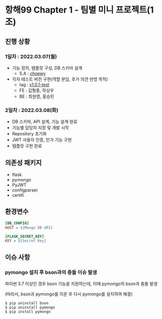 # 항해99 Chapter 1 - 팀별 미니 프로젝트(1조)

## 진행 상황

### 1일차 : 2022.03.07(월)

- 기능 정의, 템플릿 구성, DB 스키마 설계
  - S.A : [choewy](https://choewy.tistory.com/125)
- 각자 테스트 버전 구현(역할 분담, 추가 의견 반영 목적)
  - tag : [v1.0.1-test](https://github.com/fomula91/HelloWord/tree/v1.0.0-test) 
  - FE : 김형중, 하상우
  - BE : 최원영, 홍승민

### 2일차 : 2022.03.08(화)

- DB 스키마, API 설계, 기능 설계 완료
- 기능별 담당자 지정 및 개발 시작
- Repository 초기화
- JWT 사용자 인증, 인가 기능 구현
- 템플릿 구현 완료

## 의존성 패키지

- flask
- pymongo
- PyJWT
- configparser
- certifi

## 환경변수

```ini
[DB_CONFIG]
HOST = ${Mongo DB URI}

[FLASK_SECRET_KEY]
KEY = ${Secret Key}
```

## 이슈 사항

### pymongo 설치 후 bson과의 충돌 이슈 발생

파이썬 3.7 이상인 경우 bson 기능을 지원하는데, 이때 pymongo의 bson과 충돌 발생

(따라서, bson과 pymongo를 지운 후 다시 pymongo를 설치하여 해결)

```
$ pip uninstall bson
$ pip uninstall pymongo
$ pip install pymongo
```